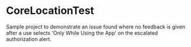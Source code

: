 # CoreLocationTest

Sample project to demonstrate an issue found where no feedback is given after a use selects 'Only While Using the App' on the escalated authorization alert.
